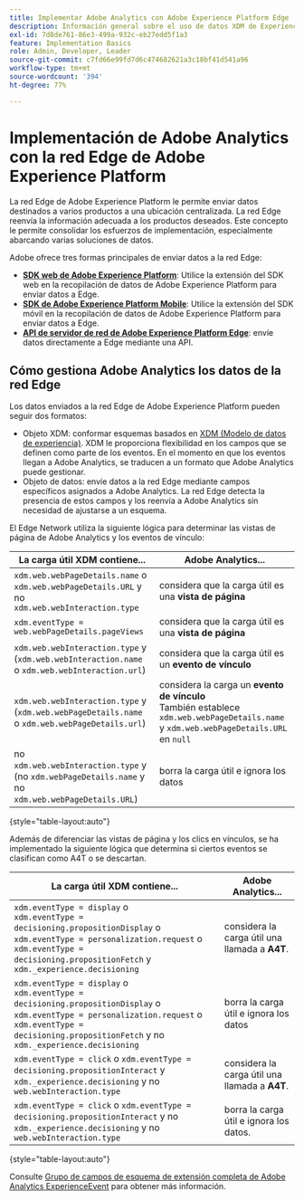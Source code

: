 ```yaml
---
title: Implementar Adobe Analytics con Adobe Experience Platform Edge
description: Información general sobre el uso de datos XDM de Experience Platform en Adobe Analytics
exl-id: 7d8de761-86e3-499a-932c-eb27edd5f1a3
feature: Implementation Basics
role: Admin, Developer, Leader
source-git-commit: c7fd66e99fd7d6c474682621a3c18bf41d541a96
workflow-type: tm+mt
source-wordcount: '394'
ht-degree: 77%

---
```


# Implementación de Adobe Analytics con la red Edge de Adobe Experience Platform

La red Edge de Adobe Experience Platform le permite enviar datos destinados a varios productos a una ubicación centralizada. La red Edge reenvía la información adecuada a los productos deseados. Este concepto le permite consolidar los esfuerzos de implementación, especialmente abarcando varias soluciones de datos.

Adobe ofrece tres formas principales de enviar datos a la red Edge:

* **[SDK web de Adobe Experience Platform](web-sdk/overview.md)**: Utilice la extensión del SDK web en la recopilación de datos de Adobe Experience Platform para enviar datos a Edge.
* **[SDK de Adobe Experience Platform Mobile](mobile-sdk/overview.md)**: Utilice la extensión del SDK móvil en la recopilación de datos de Adobe Experience Platform para enviar datos a Edge.
* **[API de servidor de red de Adobe Experience Platform Edge](server-api/overview.md)**: envíe datos directamente a Edge mediante una API.



## Cómo gestiona Adobe Analytics los datos de la red Edge

Los datos enviados a la red Edge de Adobe Experience Platform pueden seguir dos formatos:

* Objeto XDM: conformar esquemas basados en [XDM (Modelo de datos de experiencia)](https://experienceleague.adobe.com/docs/experience-platform/xdm/home.html?lang=es). XDM le proporciona flexibilidad en los campos que se definen como parte de los eventos. En el momento en que los eventos llegan a Adobe Analytics, se traducen a un formato que Adobe Analytics puede gestionar.
* Objeto de datos: envíe datos a la red Edge mediante campos específicos asignados a Adobe Analytics. La red Edge detecta la presencia de estos campos y los reenvía a Adobe Analytics sin necesidad de ajustarse a un esquema.

El Edge Network utiliza la siguiente lógica para determinar las vistas de página de Adobe Analytics y los eventos de vínculo:

| La carga útil XDM contiene... | Adobe Analytics... |
|---|---|
| `xdm.web.webPageDetails.name` o `xdm.web.webPageDetails.URL` y no `xdm.web.webInteraction.type` | considera que la carga útil es una **vista de página** |
| `xdm.eventType = web.webPageDetails.pageViews` | considera que la carga útil es una **vista de página** |
| `xdm.web.webInteraction.type` y (`xdm.web.webInteraction.name` o `xdm.web.webInteraction.url`) | considera que la carga útil es un **evento de vínculo** |
| `xdm.web.webInteraction.type` y (`xdm.web.webPageDetails.name` o `xdm.web.webPageDetails.url`) | considera la carga un **evento de vínculo** <br/>También establece `xdm.web.webPageDetails.name` y `xdm.web.webPageDetails.URL` en `null` |
| no `xdm.web.webInteraction.type` y (no `xdm.webPageDetails.name` y no `xdm.web.webPageDetails.URL`) | borra la carga útil e ignora los datos |

{style="table-layout:auto"}

Además de diferenciar las vistas de página y los clics en vínculos, se ha implementado la siguiente lógica que determina si ciertos eventos se clasifican como A4T o se descartan.

| La carga útil XDM contiene... | Adobe Analytics... |
| --- | --- |
| `xdm.eventType = display` o <br/>`xdm.eventType = decisioning.propositionDisplay` o <br/>`xdm.eventType = personalization.request` o <br/>`xdm.eventType = decisioning.propositionFetch` y `xdm._experience.decisioning` | considera la carga útil una llamada a **A4T**. |
| `xdm.eventType = display` o <br/>`xdm.eventType = decisioning.propositionDisplay` o <br/>`xdm.eventType = personalization.request` o <br/>`xdm.eventType = decisioning.propositionFetch` y no `xdm._experience.decisioning` | borra la carga útil e ignora los datos |
| `xdm.eventType = click` o `xdm.eventType = decisioning.propositionInteract` y `xdm._experience.decisioning` y no `web.webInteraction.type` | considera la carga útil una llamada a **A4T**. |
| `xdm.eventType = click` o `xdm.eventType = decisioning.propositionInteract` y no `xdm._experience.decisioning` y no `web.webInteraction.type` | borra la carga útil e ignora los datos. |

{style="table-layout:auto"}

Consulte [Grupo de campos de esquema de extensión completa de Adobe Analytics ExperienceEvent](https://experienceleague.adobe.com/docs/experience-platform/xdm/field-groups/event/analytics-full-extension.html?lang=es) para obtener más información.
